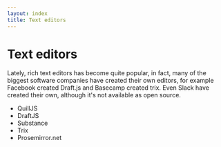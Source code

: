 ```yaml
---
layout: index
title: Text editors
---
```


# Text editors

Lately, rich text editors has become quite popular, in fact, many of the biggest software
companies have created their own editors, for example Facebook created Draft.js and Basecamp created
trix. Even Slack have created their own, although it's not available as open source.

* QuillJS
* DraftJS
* Substance
* Trix
* Prosemirror.net